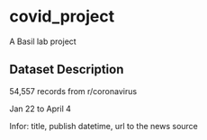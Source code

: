 # covid_project
A Basil lab project

## Dataset Description

<p> 54,557 records from r/coronavirus </p>
<p>  Jan 22 to April 4 </p>
<p>  Infor: title, publish datetime, url to the news source </p>
  

